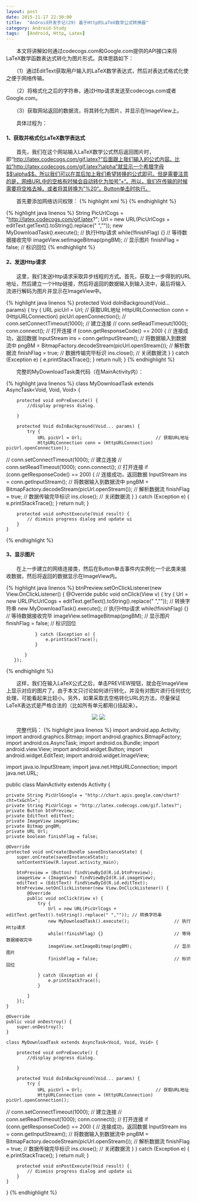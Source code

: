 ```yaml
---
layout: post
date: 2015-11-17 22:30:00
title:  "Android开发手记(29) 基于Http的LaTeX数学公式转换器"
category: Android-Study
tags:   [Android, Http, Latex]
---
```


<script type="text/javascript" src="http://cdn.mathjax.org/mathjax/latest/MathJax.js?config=default"></script>

　　本文将讲解如何通过codecogs.com和Google.com提供的API接口来将LaTeX数学函数表达式转化为图片形式。具体思路如下：

　　（1）通过EditText获取用户输入的LaTeX数学表达式，然后对表达式格式化使之便于网络传输。

　　（2）将格式化之后的字符串，通过Http请求发送至codecogs.com或者Google.com。

　　（3）获取网站返回的数据流，将其转化为图片，并显示在ImageView上。

　　具体过程为：

#### **1、获取并格式化LaTeX数学表达式**

　　首先，我们在这个网站输入LaTeX数学公式然后返回图片时，即“http://latex.codecogs.com/gif.latex?“后面跟上我们输入的公式内容。比如”http://latex.codecogs.com/gif.latex?\alpha”就显示一个希腊字母$$\alpha$$。所以我们可以在其后加上我们希望转换的公式即可。但是需要注意的是，网络URL中的空格有时候会自动转化为加号”+“。所以，我们在传输的时候需要将空格去掉。或者将其转换为”%20“。Button单击时执行。

　　首先要添加网络访问权限：
{% highlight xml %}
<uses-permission android:name="android.permission.INTERNET"/>
{% endhighlight %}

{% highlight java linenos %}
String PicUrlCogs = "http://latex.codecogs.com/gif.latex?";
Url = new URL(PicUrlCogs + editText.getText().toString().replace(" ",""));
new MyDownloadTask().execute();                 // 执行Http请求
while(!finishFlag) {}                           // 等待数据接收完毕
imageView.setImageBitmap(pngBM);                // 显示图片
finishFlag = false;                             // 标识回位
{% endhighlight %}

#### **2、发送Http请求**

　　这里，我们发送Http请求采取异步线程的方式。首先，获取上一步得到的URL地址，然后建立一个Http链接，然后将返回的数据输入到输入流中，最后将输入流进行解码为图片并显示在ImageView中。

{% highlight java linenos %}
      protected Void doInBackground(Void... params) {
            try {
                URL picUrl = Url;                            // 获取URL地址
                  HttpURLConnection conn = (HttpURLConnection) picUrl.openConnection();
//                conn.setConnectTimeout(1000);              // 建立连接
//                conn.setReadTimeout(1000);
                conn.connect();                              // 打开连接
                if (conn.getResponseCode() == 200) {         // 连接成功，返回数据
                    InputStream ins = conn.getInputStream(); // 将数据输入到数据流中
                    pngBM = BitmapFactory.decodeStream(picUrl.openStream()); // 解析数据流
                    finishFlag = true;                       // 数据传输完毕标识
                    ins.close();                             // 关闭数据流
                }
            } catch (Exception e) {
                e.printStackTrace();
            }
            return null;
        }
{% endhighlight %}

　　完整的MyDownloadTask类代码（在MainActivity内）：

{% highlight java linenos %}
class MyDownloadTask extends AsyncTask<Void, Void, Void> {
 
        protected void onPreExecute() {
            //display progress dialog.
 
        }
 
        protected Void doInBackground(Void... params) {
            try {
                URL picUrl = Url;                            // 获取URL地址
                HttpURLConnection conn = (HttpURLConnection) picUrl.openConnection();
//                conn.setConnectTimeout(1000);              // 建立连接
//                conn.setReadTimeout(1000);
                conn.connect();                              // 打开连接
                if (conn.getResponseCode() == 200) {         // 连接成功，返回数据
                    InputStream ins = conn.getInputStream(); // 将数据输入到数据流中
                    pngBM = BitmapFactory.decodeStream(picUrl.openStream()); // 解析数据流
                    finishFlag = true;                       // 数据传输完毕标识
                    ins.close();                             // 关闭数据流
                }
            } catch (Exception e) {
                e.printStackTrace();
            }
            return null;
        }
 
        protected void onPostExecute(Void result) {
            // dismiss progress dialog and update ui
        }
    }
{% endhighlight %}

#### **3、显示图片**

　　在上一步建立的网络连接类，然后在Button单击事件内实例化一个此类来接收数据，然后将返回的数据显示在ImageView内。

{% highlight java linenos %}
        btnPreview.setOnClickListener(new View.OnClickListener() {
           @Override
           public void onClick(View v) {
               try {
                   Url = new URL(PicUrlCogs + editText.getText().toString().replace(" ","")); // 转换字符串
                   new MyDownloadTask().execute();                 // 执行Http请求
                   while(!finishFlag) {}                           // 等待数据接收完毕
                   imageView.setImageBitmap(pngBM);                // 显示图片
                   finishFlag = false;                             // 标识回位
 
               } catch (Exception e) {
                   e.printStackTrace();
               }
 
           }
       });
{% endhighlight %}
       
　　这样，我们在输入LaTeX公式之后，单击PREVIEW按钮，就会在ImageView上显示对应的图片了。由于本文只讨论如何进行转化，并没有对图片进行任何优化处理，可能看起来比较小。另外，如果采取去空格转化URL的方法，尽量保证LaTeX表达式是严格合法的（比如所有单元都用{}括起来）。

<div style="text-align: center">
<img src="{{ site.url }}/images/201511/2015111704.png"/> 
<img src="{{ site.url }}/images/201511/2015111705.png"/> 
</div>

　　完整代码：
{% highlight java linenos %}
import android.app.Activity;
import android.graphics.Bitmap;
import android.graphics.BitmapFactory;
import android.os.AsyncTask;
import android.os.Bundle;
import android.view.View;
import android.widget.Button;
import android.widget.EditText;
import android.widget.ImageView;
 
import java.io.InputStream;
import java.net.HttpURLConnection;
import java.net.URL;
 
public class MainActivity extends Activity {
 
    private String PicUrlGoogle = "http://chart.apis.google.com/chart?cht=tx&chl=";
    private String PicUrlCogs = "http://latex.codecogs.com/gif.latex?";
    private Button btnPreview;
    private EditText editText;
    private ImageView imageView;
    private Bitmap pngBM;
    private URL Url;
    private boolean finishFlag = false;
 
    @Override
    protected void onCreate(Bundle savedInstanceState) {
        super.onCreate(savedInstanceState);
        setContentView(R.layout.activity_main);
 
        btnPreview = (Button) findViewById(R.id.btnPreview);
        imageView = (ImageView) findViewById(R.id.imageView);
        editText = (EditText) findViewById(R.id.editText);
        btnPreview.setOnClickListener(new View.OnClickListener() {
            @Override
            public void onClick(View v) {
                try {
                    Url = new URL(PicUrlCogs + editText.getText().toString().replace(" ","")); // 转换字符串
                    new MyDownloadTask().execute();                 // 执行Http请求
                    while(!finishFlag) {}                           // 等待数据接收完毕
                    imageView.setImageBitmap(pngBM);                // 显示图片
                    finishFlag = false;                             // 标识回位
 
                } catch (Exception e) {
                    e.printStackTrace();
                }
 
            }
        });
    }
 
    @Override
    public void onDestroy() {
        super.onDestroy();
    }
 
    class MyDownloadTask extends AsyncTask<Void, Void, Void> {
 
        protected void onPreExecute() {
            //display progress dialog.
 
        }
 
        protected Void doInBackground(Void... params) {
            try {
                URL picUrl = Url;                            // 获取URL地址
                HttpURLConnection conn = (HttpURLConnection) picUrl.openConnection();
//                conn.setConnectTimeout(1000);              // 建立连接
//                conn.setReadTimeout(1000);
                conn.connect();                              // 打开连接
                if (conn.getResponseCode() == 200) {         // 连接成功，返回数据
                    InputStream ins = conn.getInputStream(); // 将数据输入到数据流中
                    pngBM = BitmapFactory.decodeStream(picUrl.openStream()); // 解析数据流
                    finishFlag = true;                       // 数据传输完毕标识
                    ins.close();                             // 关闭数据流
                }
            } catch (Exception e) {
                e.printStackTrace();
            }
            return null;
        }
 
        protected void onPostExecute(Void result) {
            // dismiss progress dialog and update ui
        }
    }
 
}
{% endhighlight %}
